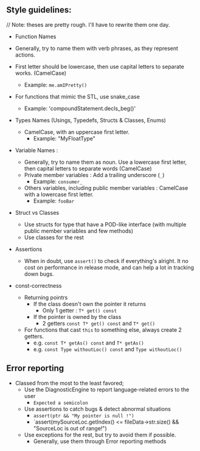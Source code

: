 ## Style guidelines:

// Note: theses are pretty rough. I'll have to rewrite them one day.

 * Function Names
  * Generally, try to name them with verb phrases, as they represent actions.
  * First letter should be lowercase, then use capital letters to separate works. (CamelCase) 
    * Example: `me.amIPretty()`
  * For functions that mimic the STL, use snake_case
    * Example: 'compoundStatement.decls_beg()'

* Types Names (Usings, Typedefs, Structs & Classes, Enums)
  * CamelCase, with an uppercase first letter.
    * Example: "MyFloatType"

* Variable Names :
  * Generally, try to name them as noun. Use a lowercase first letter, then capital letters to separate words (CamelCase)
  * Private member variables : Add a trailing underscore (`_`)
    * Example: `consumer_`
  * Others variables, including public member variables : CamelCase with a lowercase first letter.
    * Example: `fooBar`

* Struct vs Classes
  * Use structs for type that have a POD-like interface (with multiple public member variables and few methods)
  * Use classes for the rest

* Assertions
  * When in doubt, use `assert()` to check if everything's alright. It no cost on performance in release mode, and can help a lot in tracking down bugs.

* const-correctness
  * Returning pointrs
    * If the class doesn't own the pointer it returns
      * Only 1 getter : `T* get() const`
    * If the pointer is owned by the class
      * 2 getters `const T* get() const` and `T* get()`
  * For functions that cast `this` to something else, always create 2 getters.
    * e.g. `const T* getAs() const` and `T* getAs()`
    * e.g. `const Type withoutLoc() const` and `Type withoutLoc()`

## Error reporting
* Classed from the most to the least favored;
  * Use the DiagnosticEngine to report language-related errors to the user
    * `Expected a semicolon`  
  * Use assertions to catch bugs & detect abnormal situations
    * `assert(ptr && "My pointer is null !")`
    * `assert(mySourceLoc.getIndex() <= fileData->str.size() && "SourceLoc is out of range!")
  * Use exceptions for the rest, but try to avoid them if possible. 
    * Generally, use them through Error reporting methods

